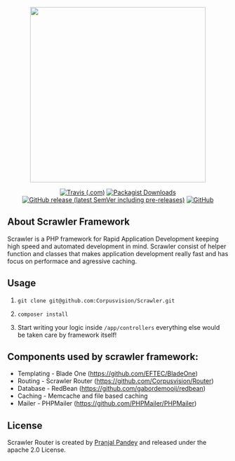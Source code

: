 <p align="center"><img src="https://cdn.discordapp.com/attachments/682361422831026257/709508006618071120/Scrawleer-PHP.svg" width="400"></p>
<p align="center">
  <a href="https://travis-ci.com/github/scrawler-php/scrawler"><img alt="Travis (.com)" src="https://img.shields.io/travis/com/scrawler-php/scrawler?style=flat-square"></a>
  <a href="https://packagist.org/packages/scrawler/scrawler"><img alt="Packagist Downloads" src="https://img.shields.io/packagist/dt/scrawler/scrawler?style=flat-square"></a>
 <a href="https://packagist.org/packages/scrawler/scrawler"> <img alt="GitHub release (latest SemVer including pre-releases)" src="https://img.shields.io/github/v/release/scrawler-php/scrawler?include_prereleases"></a>
  <a href="https://github.com/scrawler-php/scrawler/blob/master/LICENSE"><img alt="GitHub" src="https://img.shields.io/github/license/scrawler-php/scrawler?style=flat-square"></a>
</p>

## About Scrawler Framework

Scrawler is a PHP framework for Rapid Application Development keeping high speed and automated development in mind. Scrawler consist of helper function and classes that makes application development really fast and has focus on performace and agressive caching.

## Usage

1. `git clone git@github.com:Corpusvision/Scrawler.git`
2. `composer install`

2. Start writing your logic inside `/app/controllers` everything else would be taken care by framework itself!

## Components used by scrawler framework:

* Templating - Blade One (https://github.com/EFTEC/BladeOne) 
* Routing - Scrawler Router (https://github.com/Corpusvision/Router)
* Database - RedBean (https://github.com/gabordemooij/redbean) 
* Caching - Memcache and file based caching 
* Mailer - PHPMailer (https://github.com/PHPMailer/PHPMailer)


## License

Scrawler Router is created by [Pranjal Pandey](https://www.physcocode.com) and released under
the apache 2.0 License.

